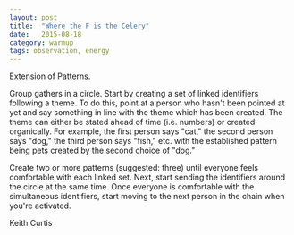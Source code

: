 ```yaml
---
layout: post
title:  "Where the F is the Celery"
date:   2015-08-18
category: warmup
tags: observation, energy
---
```

Extension of Patterns.

Group gathers in a circle. 
Start by creating a set of linked identifiers following a theme. 
To do this, point at a person who hasn't been pointed at yet and say something in line with the theme which has been created. 
The theme can either be stated ahead of time (i.e. numbers) or created organically. 
For example, the first person says "cat," the second person says "dog," the third person says "fish," etc. with the established pattern being pets created by the second choice of "dog."

Create two or more patterns (suggested: three) until everyone feels comfortable with each linked set. 
Next, start sending the identifiers around the circle at the same time. 
Once everyone is comfortable with the simultaneous identifiers, start moving to the next person in the chain when you're activated.

Keith Curtis